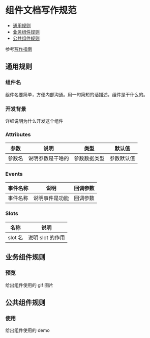 # 组件文档写作规范

- [通用规则](#通用规则)
- [业务组件规则](#业务组件规则)
- [公共组件规则](#公共组件规则)

参考[写作指南](https://mpan-batman.github.io/guide/)

## 通用规则

### 组件名

组件名要简单，方便内部沟通。用一句简短的话描述，组件是干什么的。

### 开发背景

详细说明为什么开发这个组件

### Attributes

| 参数   | 说明             | 类型         | 默认值     |
| ------ | ---------------- | ------------ | ---------- |
| 参数名 | 说明参数是干啥的 | 参数数据类型 | 参数默认值 |

### Events

| 事件名称 | 说明           | 回调参数 |
| -------- | -------------- | -------- |
| 事件名称 | 说明事件是功能 | 回调参数 |

### Slots

| 名称    | 说明             |
| ------- | ---------------- |
| slot 名 | 说明 slot 的作用 |

## 业务组件规则

### 预览

给出组件使用的 gif 图片

## 公共组件规则

### 使用

给出组件使用的 demo

